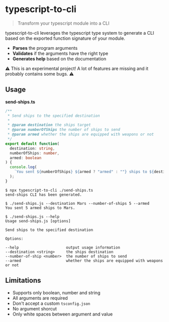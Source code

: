 # typescript-to-cli

> Transform your typescript module into a CLI

typescript-to-cli leverages the typescript type system to generate a CLI based on the exported function signature of your module.

- **Parses** the program arguments
- **Validates** if the arguments have the right type
- **Generates help** based on the documentation

:warning:
This is an experimental project! A lot of features are missing and it probably contains some bugs.
:warning:

## Usage

**send-ships.ts**

```typescript
/**
 * Send ships to the specified destination
 *
 * @param destination the ships target
 * @param numberOfShips the number of ships to send
 * @param armed whether the ships are equipped with weapons or not
 */
export default function(
  destination: string,
  numberOfShips: number,
  armed: boolean
) {
  console.log(
    `You sent ${numberOfShips} ${armed ? "armed" : ""} ships to ${destination}.`
  );
}
```

```console
$ npx typescript-to-cli ./send-ships.ts
send-ships CLI has been generated.

$ ./send-ships.js --destination Mars --number-of-ships 5 --armed
You sent 5 armed ships to Mars.

$ ./send-ships.js --help
Usage send-ships.js [options]

Send ships to the specified destination

Options:

--help                     output usage information
--destination <string>     the ships destination
--number-of-ship <number>  the number of ships to send
--armed                    whether the ships are equipped with weapons or not
```

## Limitations

- Supports only boolean, number and string
- All arguments are required
- Don't accept a custom `tsconfig.json`
- No argument shorcut
- Only white spaces between argument and value
